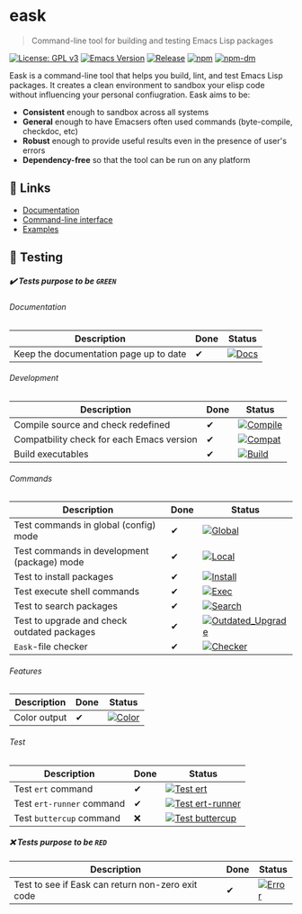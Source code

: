 # eask
> Command-line tool for building and testing Emacs Lisp packages

[![License: GPL v3](https://img.shields.io/badge/License-GPL%20v3-green.svg)](https://www.gnu.org/licenses/gpl-3.0)
[![Emacs Version](https://img.shields.io/badge/Emacs-26.1+-7F5AB6.svg?logo=gnu%20emacs&logoColor=white)](https://www.gnu.org/software/emacs/download.html)
[![Release](https://img.shields.io/github/release/emacs-eask/eask.svg?logo=github)](https://github.com/emacs-eask/eask/releases/latest)
[![npm](https://img.shields.io/npm/v/@emacs-eask/eask?logo=npm&color=green)](https://www.npmjs.com/package/@emacs-eask/eask)
[![npm-dm](https://img.shields.io/npm/dm/@emacs-eask/eask.svg)](https://npmcharts.com/compare/@emacs-eask/eask?minimal=true)

Eask is a command-line tool that helps you build, lint, and test Emacs Lisp
packages. It creates a clean environment to sandbox your elisp code without
influencing your personal confiugration. Eask aims to be:

* **Consistent** enough to sandbox across all systems
* **General** enough to have Emacsers often used commands (byte-compile, checkdoc, etc)
* **Robust** enough to provide useful results even in the presence of user's errors
* **Dependency-free** so that the tool can be run on any platform

## 🔗 Links

* [Documentation](https://emacs-eask.github.io/)
* [Command-line interface](https://emacs-eask.github.io/Getting-Started/Commands-and-options/)
* [Examples](https://emacs-eask.github.io/Examples/Real-project-examples/)

## 🧪 Testing

##### ✔️ Tests purpose to be `GREEN`

###### Documentation

| Description                            | Done | Status                                                                                                                                            |
|----------------------------------------|------|---------------------------------------------------------------------------------------------------------------------------------------------------|
| Keep the documentation page up to date | ✔    | [![Docs](https://github.com/emacs-eask/eask/actions/workflows/docs.yml/badge.svg)](https://github.com/emacs-eask/eask/actions/workflows/docs.yml) |

###### Development

| Description                               | Done | Status                                                                                                                                                     |
|-------------------------------------------|------|------------------------------------------------------------------------------------------------------------------------------------------------------------|
| Compile source and check redefined        | ✔    | [![Compile](https://github.com/emacs-eask/eask/actions/workflows/compile.yml/badge.svg)](https://github.com/emacs-eask/eask/actions/workflows/compile.yml) |
| Compatbility check for each Emacs version | ✔    | [![Compat](https://github.com/emacs-eask/eask/actions/workflows/compat.yml/badge.svg)](https://github.com/emacs-eask/eask/actions/workflows/compat.yml)    |
| Build executables                         | ✔    | [![Build](https://github.com/emacs-eask/eask/actions/workflows/build.yml/badge.svg)](https://github.com/emacs-eask/eask/actions/workflows/build.yml)       |

###### Commands

| Description                                 | Done | Status                                                                                                                                                                                |
|---------------------------------------------|------|---------------------------------------------------------------------------------------------------------------------------------------------------------------------------------------|
| Test commands in global (config) mode       | ✔    | [![Global](https://github.com/emacs-eask/eask/actions/workflows/global.yml/badge.svg)](https://github.com/emacs-eask/eask/actions/workflows/global.yml)                               |
| Test commands in development (package) mode | ✔    | [![Local](https://github.com/emacs-eask/eask/actions/workflows/local.yml/badge.svg)](https://github.com/emacs-eask/eask/actions/workflows/local.yml)                                  |
| Test to install packages                    | ✔    | [![Install](https://github.com/emacs-eask/eask/actions/workflows/install.yml/badge.svg)](https://github.com/emacs-eask/eask/actions/workflows/install.yml)                            |
| Test execute shell commands                 | ✔    | [![Exec](https://github.com/emacs-eask/eask/actions/workflows/exec.yml/badge.svg)](https://github.com/emacs-eask/eask/actions/workflows/exec.yml)                                     |
| Test to search packages                     | ✔    | [![Search](https://github.com/emacs-eask/eask/actions/workflows/search.yml/badge.svg)](https://github.com/emacs-eask/eask/actions/workflows/search.yml)                               |
| Test to upgrade and check outdated packages | ✔    | [![Outdated_Upgrade](https://github.com/emacs-eask/eask/actions/workflows/outdated_upgrade.yml/badge.svg)](https://github.com/emacs-eask/eask/actions/workflows/outdated_upgrade.yml) |
| `Eask`-file checker                         | ✔    | [![Checker](https://github.com/emacs-eask/eask/actions/workflows/checker.yml/badge.svg)](https://github.com/emacs-eask/eask/actions/workflows/checker.yml)                            |

###### Features

| Description  | Done | Status                                                                                                                                               |
|--------------|------|------------------------------------------------------------------------------------------------------------------------------------------------------|
| Color output | ✔    | [![Color](https://github.com/emacs-eask/eask/actions/workflows/color.yml/badge.svg)](https://github.com/emacs-eask/eask/actions/workflows/color.yml) |

###### Test

| Description               | Done | Status                                                                                                                                                                             |
|---------------------------|------|------------------------------------------------------------------------------------------------------------------------------------------------------------------------------------|
| Test `ert` command        | ✔    | [![Test ert](https://github.com/emacs-eask/eask/actions/workflows/test_ert.yml/badge.svg)](https://github.com/emacs-eask/eask/actions/workflows/test_ert.yml)                      |
| Test `ert-runner` command | ✔    | [![Test ert-runner](https://github.com/emacs-eask/eask/actions/workflows/test_ert-runner.yml/badge.svg)](https://github.com/emacs-eask/eask/actions/workflows/test_ert-runner.yml) |
| Test `buttercup` command  | ❌   | [![Test buttercup](https://github.com/emacs-eask/eask/actions/workflows/test_buttercup.yml/badge.svg)](https://github.com/emacs-eask/eask/actions/workflows/test_buttercup.yml)    |

##### ❌ Tests purpose to be `RED`

| Description                                       | Done | Status                                                                                                                                               |
|---------------------------------------------------|------|------------------------------------------------------------------------------------------------------------------------------------------------------|
| Test to see if Eask can return non-zero exit code | ✔    | [![Error](https://github.com/emacs-eask/eask/actions/workflows/error.yml/badge.svg)](https://github.com/emacs-eask/eask/actions/workflows/error.yml) |

